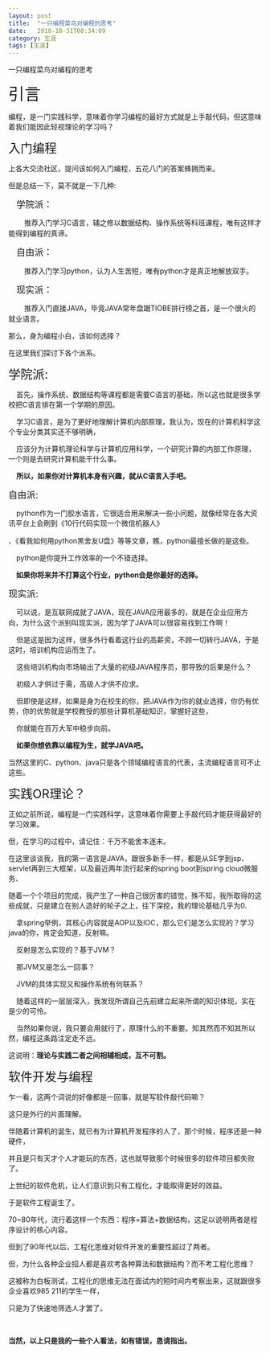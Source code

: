 ```yaml
---
layout: post
title:  "一只编程菜鸟对编程的思考"
date:   2018-10-31T08:34:09
category: 生涯
tags: [生涯]
---
```


一只编程菜鸟对编程的思考

<p><span style="font-size: xx-large;">引言</span></p><p>编程，是一门实践科学，意味着你学习编程的最好方式就是上手敲代码，但这意味着我们能因此轻视理论的学习吗？</p><p><span style="font-size: x-large;">入门编程</span></p><p>上各大交流社区，提问该如何入门编程，五花八门的答案蜂拥而来。</p><p>但是总结一下，莫不就是一下几种:</p><p>&nbsp;&nbsp;&nbsp;&nbsp;<span style="font-size: large;">学院派：</span></p><p>&nbsp; &nbsp; &nbsp; &nbsp; 推荐入门学习C语言，辅之修以数据结构、操作系统等科班课程，唯有这样才能得到编程的真谛。<span style="font-size: large;"><br></span></p><p>&nbsp; &nbsp; <span style="font-size: large;">自由派：</span><br></p><p>&nbsp; &nbsp; &nbsp; &nbsp; 推荐入门学习python，认为人生苦短，唯有python才是真正地解放双手。<span style="font-size: large;"><br></span></p><p>&nbsp; &nbsp; <span style="font-size: large;">现实派：</span><br></p><p>&nbsp; &nbsp; &nbsp; &nbsp; 推荐入门直接JAVA，毕竟JAVA常年盘踞TIOBE排行榜之首，是一个很火的就业语言。<span style="font-size: large;"><br></span></p><p>那么，身为编程小白，该如何选择？</p><p>在这里我们探讨下各个派系。</p><p><span style="font-size: x-large;">学院派:&nbsp;</span></p><p>&nbsp;&nbsp;&nbsp;&nbsp;首先，操作系统、数据结构等课程都是需要C语言的基础，所以这也就是很多学校把C语言排在第一个学期的原因。<br></p><p>&nbsp; &nbsp; 学习C语言，是为了更好地理解计算机内部原理，我认为，现在的计算机科学这个专业分类其实还不够明确，<br></p><p>&nbsp; &nbsp; 应该分为计算机理论科学与计算机应用科学，一个研究计算的内部工作原理，一个则是去研究计算机能干什么事。<br></p><p>&nbsp; &nbsp; <span style="font-weight: bold;">所以，如果你对计算机本身有兴趣，就从C语言入手吧。</span><br></p><p><span style="font-size: large;">自由派:</span></p><p>&nbsp; &nbsp; python作为一门胶水语言，它很适合用来解决一些小问题，就像经常在各大资讯平台上会刷到《10行代码实现一个微信机器人》</p><p>、《看我如何用python黑舍友U盘》等等文章，瞧，python最擅长做的是这些。<span style="font-size: large;"><br></span></p><p>&nbsp; &nbsp; python是你提升工作效率的一个不错选择。<br></p><p>&nbsp; &nbsp;<span style="font-weight: bold;"> 如果你将来并不打算这个行业，python会是你最好的选择。</span><br></p><p><span style="font-size: large;">现实派:</span></p><p>&nbsp; &nbsp;&nbsp;<span style="font-weight: bold;"></span>可以说，是互联网成就了JAVA，现在JAVA应用最多的，就是在企业应用方向，为什么这个派别叫现实派，因为学了JAVA可以很容易找到工作啊！<span style="font-size: large;"><br></span></p><p>&nbsp; &nbsp; 但是这是因为这样，很多外行看着这行业的高薪资，不顾一切转行JAVA，于是这时，培训机构应运而生了。<br></p><p>&nbsp; &nbsp; 这些培训机构向市场输出了大量的初级JAVA程序员，那导致的后果是什么？<br></p><p>&nbsp; &nbsp; 初级人才供过于需，高级人才供不应求。<br></p><p>&nbsp; &nbsp; 但即使是这样，如果是身为在校生的你，把JAVA作为你的就业选择，你仍有优势，你的优势就是学校教授的那些计算机基础知识，掌握好这些，<br></p><p>&nbsp; &nbsp; 你就能在百万大军中稳步向前。<br></p><p>&nbsp; &nbsp; <span style="font-weight: bold;">如果你想依靠以编程为生，就学JAVA吧。</span><br></p><p><span style="font-weight: bold;"></span>当然这里的C、python、java只是各个领域编程语言的代表，主流编程语言可不止这些。<br></p><p><span style="font-size: x-large;">实践OR理论？</span><br></p><p>正如之前所说，编程是一门实践科学，这意味着你需要上手敲代码才能获得最好的学习效果。</p><p>但，在学习的过程中，请记住：千万不能舍本逐末。</p><p>在这里谈谈我，我的第一语言是JAVA，跟很多新手一样，都是从SE学到jsp、servlet再到三大框架，以及最近两年流行起来的spring boot到spring cloud微服务、</p><p>随着一个个项目的完成，我产生了一种自己很厉害的错觉，殊不知，我所取得的这些成就，只是建立在别人造好的轮子之上，往下深挖，我的理论基础几乎为0.</p><p>&nbsp; &nbsp; 拿spring举例，其核心内容就是AOP以及IOC，那么它们是怎么实现的？学习java的你，肯定会知道，反射嘛。</p><p>&nbsp; &nbsp; 反射是怎么实现的？基于JVM？</p><p>&nbsp; &nbsp; 那JVM又是怎么一回事？</p><p>&nbsp; &nbsp; JVM的具体实现又和操作系统有何联系？&nbsp; &nbsp;</p><p>&nbsp; &nbsp; 随着这样的一层层深入，我发现所谓自己先前建立起来所谓的知识体现，实在是少的可怜。<br></p><p>&nbsp; &nbsp; 当然如果你说，我只要会用就行了，原理什么的不重要。知其然而不知其所以然，编程这条路注定走不远。<br></p><p>这说明：<span style="font-weight: bold;">理论与实践二者之间相辅相成，互不可割。</span></p><p><span style="font-size: x-large;"><span style="font-weight: bold;"></span>软件开发与编程</span><br></p><p>乍一看，这两个词说的好像都是一回事，就是写软件敲代码嘛？</p><p>这只是外行的片面理解。</p><p>伴随着计算机的诞生，就已有为计算机开发程序的人了，那个时候，程序还是一种硬件，</p><p>并且是只有天才个人才能玩的东西，这也就导致那个时候很多的软件项目都失败了。</p><p>上世纪的软件危机，让人们意识到只有工程化，才能取得更好的效益。</p><p>于是软件工程诞生了。</p><p>70~80年代，流行着这样一个东西：程序=算法+数据结构，这足以说明两者是程序设计的核心内容。</p><p>但到了90年代以后，工程化思维对软件开发的重要性超过了两者。</p><p>但，为什么各种企业招人都是喜欢考各种算法和数据结构？而不考工程化思维？</p><p>这被称为白板测试，工程化的思维无法在面试内的短时间内考察出来，这就跟很多企业喜欢985 211的学生一样，</p><p>只是为了快速地筛选人才罢了。</p><p><br></p><p><span style="font-weight: bold;">当然，以上只是我的一些个人看法，如有错误，恳请指出。</span></p><p><br></p>